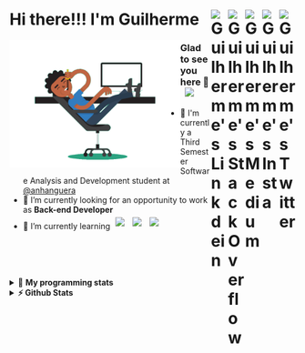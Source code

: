 <div align='left'><h1> Hi there!!! I'm Guilherme
  <a href="https://twitter.com/iamgrodrigues" target="_blank" rel="nofollow">
    <img align="right" alt="Guilherme's Twitter" width="30px" src="https://cdn.jsdelivr.net/npm/simple-icons@v3/icons/twitter.svg" />
  </a>
    <a href="https://www.instagram.com/iamgrodrigues" target="_blank" rel="nofollow">
    <img align="right" alt="Guilherme's Insta" width="30px" src="https://cdn.jsdelivr.net/npm/simple-icons@v3/icons/instagram.svg" />
  </a>
		<a href="https://medium.com/@iamgrodrigues" target="_blank" rel="nofollow">
		<img align="right" alt="Guilherme's Medium" width="30px" src="https://cdn.jsdelivr.net/npm/simple-icons@v3/icons/medium.svg" />
  </a>
  <a href="https://stackoverflow.com/users/14347023/iamgrodrigues" target="_blank" rel="nofollow">
    <img align="right" alt="Guilherme's StackOverflow" width="30px" src="https://cdn.jsdelivr.net/npm/simple-icons@3.0.1/icons/stackoverflow.svg" />
  </a>
	<a href="https://www.linkedin.com/in/iamgrodrigues" target="_blank" rel="nofollow">
    <img align="right" alt="Guilherme's Linkdein" width="30px" src="https://cdn.jsdelivr.net/npm/simple-icons@v3/icons/linkedin.svg" />
  </a>
</h1>
</div>

<img src='https://github.com/iamgrodrigues/iamgrodrigues/blob/master/Assets/dev.gif' width="300px" align='left'>

### Glad to see you here 👋 &nbsp; ![](https://visitor-badge.glitch.me/badge?page_id=iamgrodrigues.iamgrodrigues&style=flat-square&color=0088cc)
- :school: I'm currently a Third Semester Software Analysis and Development student at <a href="https://www.anhanguera.com/">@anhanguera </a>
- 🔭 I’m currently looking for an opportunity to work as **Back-end Developer**
- 🌱 I’m currently learning <img width="30px" style="padding:5px" src="https://www.vectorlogo.zone/logos/java/java-icon.svg"/>
	<img width="30px" style="padding:5px" src="https://www.vectorlogo.zone/logos/python/python-icon.svg"/>
	<img width="30px" style="padding:5px" src="https://www.vectorlogo.zone/logos/linux/linux-icon.svg"/>

<br />
<br />
<br />
<br />

<details> 
 <summary>🤖 <b>My programming stats</b></summary>
<br>
  
<!--START_SECTION:waka-->
![Lines of code](https://img.shields.io/badge/From%20Hello%20World%20I%27ve%20Written-15963%20lines%20of%20code-blue)

**🐱 My Github Data** 

> 🏆 151 Contributions in the Year 2020
 > 
> 📦 4.0 kB Used in Github's Storage 
 > 
> 💼 Opted to Hire
 > 
> 📜 6 Public Repositories 
 > 
> 🔑 0 Private Repositories  
 > 
**I'm an Early 🐤** 

```text
🌞 Morning    43 commits     ███████░░░░░░░░░░░░░░░░░░   30.28% 
🌆 Daytime    42 commits     ███████░░░░░░░░░░░░░░░░░░   29.58% 
🌃 Evening    33 commits     █████░░░░░░░░░░░░░░░░░░░░   23.24% 
🌙 Night      24 commits     ████░░░░░░░░░░░░░░░░░░░░░   16.9%

```


📊 **This Week I Spent My Time On** 

```text
⌚︎ Time Zone: America/Sao_Paulo

💬 Programming Languages: 
Java                     31 hrs 47 mins      ████████████████████░░░░░   81.39% 
Other                    3 hrs 45 mins       ██░░░░░░░░░░░░░░░░░░░░░░░   9.63% 
Git                      2 hrs 31 mins       █░░░░░░░░░░░░░░░░░░░░░░░░   6.48% 
Git Config               26 mins             ░░░░░░░░░░░░░░░░░░░░░░░░░   1.14% 
Groovy                   18 mins             ░░░░░░░░░░░░░░░░░░░░░░░░░   0.77%

🔥 Editors: 
IntelliJ                 30 hrs 53 mins      ███████████████████░░░░░░   79.09% 
Bash                     7 hrs 35 mins       ████░░░░░░░░░░░░░░░░░░░░░   19.44% 
Vim                      23 mins             ░░░░░░░░░░░░░░░░░░░░░░░░░   1.01% 
VS Code                  10 mins             ░░░░░░░░░░░░░░░░░░░░░░░░░   0.45%

🐱‍💻 Projects: 
JavaDeveloper-Bootcamp   29 hrs 58 mins      ███████████████████░░░░░░   76.74% 
yoshinake-2Dgame         7 hrs 2 mins        ████░░░░░░░░░░░░░░░░░░░░░   18.05% 
Terminal                 1 hr 32 mins        █░░░░░░░░░░░░░░░░░░░░░░░░   3.93% 
iamgrodrigues            11 mins             ░░░░░░░░░░░░░░░░░░░░░░░░░   0.51% 
diegosousasilva          11 mins             ░░░░░░░░░░░░░░░░░░░░░░░░░   0.48%

💻 Operating System: 
Linux                    39 hrs 4 mins       █████████████████████████   100.0%

```

**I Mostly Code in Java** 

```text
Java                     2 repos             ██████████░░░░░░░░░░░░░░░   40.0% 
JavaScript               1 repo              █████░░░░░░░░░░░░░░░░░░░░   20.0% 
CSS                      1 repo              █████░░░░░░░░░░░░░░░░░░░░   20.0% 
Python                   1 repo              █████░░░░░░░░░░░░░░░░░░░░   20.0%

```



<!--END_SECTION:waka-->

</details>

<details>	
  <summary><b>⚡ Github Stats</b></summary>

<div>
	<img height="180em" src="https://github-readme-stats.vercel.app/api?username=iamgrodrigues&show_icons=true&hide_border=true" />
	<img height="180em" src="https://github-readme-stats.vercel.app/api/top-langs/?username=iamgrodrigues&exclude_repo=KNN-Image-Classification&show_icons=true&hide_border=true&layout=compact&langs_count=8"/>
</div>
</details>

